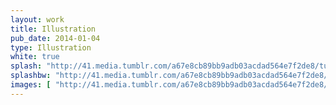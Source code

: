 ```yaml
---
layout: work
title: Illustration
pub_date: 2014-01-04
type: Illustration
white: true
splash: "http://41.media.tumblr.com/a67e8cb89bb9adb03acdad564e7f2de8/tumblr_nonrwzgj9T1s771xno1_1280.png"
splashbw: "http://41.media.tumblr.com/a67e8cb89bb9adb03acdad564e7f2de8/tumblr_nonrwzgj9T1s771xno1_1280.png"
images: [ "http://41.media.tumblr.com/a67e8cb89bb9adb03acdad564e7f2de8/tumblr_nonrwzgj9T1s771xno1_1280.png" ]
---
```


